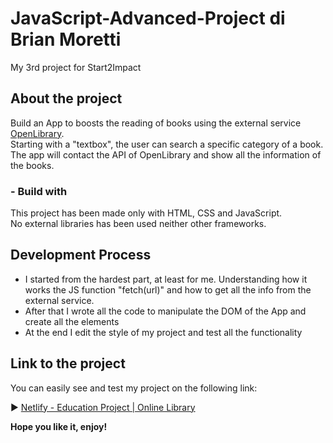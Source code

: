 # JavaScript-Advanced-Project di Brian Moretti

My 3rd project for Start2Impact

## About the project

Build an App to boosts the reading of books using the external service [OpenLibrary](https://openlibrary.org/developers/api).  
Starting with a "textbox", the user can search a specific category of a book.  
The app will contact the API of OpenLibrary and show all the information of the books.

### - Build with

This project has been made only with HTML, CSS and JavaScript.  
No external libraries has been used neither other frameworks.

## Development Process

- I started from the hardest part, at least for me. Understanding how it works the JS function "fetch(url)" and how to get all the info from the external service.  
- After that I wrote all the code to manipulate the DOM of the App and create all the elements  
- At the end I edit the style of my project and test all the functionality

## Link to the project

You can easily see and test my project on the following link:

:arrow_forward: [Netlify - Education Project | Online Library](...)

**Hope you like it, enjoy!**
